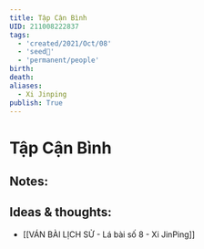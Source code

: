 ```yaml
---
title: Tập Cận Bình
UID: 211008222837
tags:
  - 'created/2021/Oct/08'
  - 'seed🥜'
  - 'permanent/people'
birth: 
death: 
aliases:
  - Xi Jinping
publish: True
---
```

# Tập Cận Bình

## Notes:


## Ideas & thoughts:
- [[VÁN BÀI LỊCH SỬ - Lá bài số 8 - Xi JinPing]]